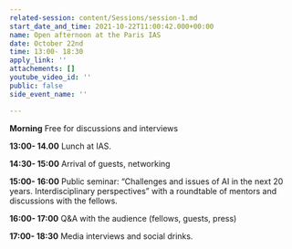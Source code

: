 ```yaml
---
related-session: content/Sessions/session-1.md
start_date_and_time: 2021-10-22T11:00:42.000+00:00
name: Open afternoon at the Paris IAS
date: October 22nd
time: 13:00- 18:30
apply_link: ''
attachements: []
youtube_video_id: ''
public: false
side_event_name: ''

---
```

**Morning**  Free for discussions and interviews

**13:00- 14.00** Lunch at IAS.

**14:30- 15:00** Arrival of guests, networking

**15:00- 16:00** Public seminar: “Challenges and issues of AI in the next 20 years. Interdisciplinary perspectives” with a roundtable of mentors and discussions with the fellows.

**16:00- 17:00** Q&A with the audience (fellows, guests, press)

**17:00- 18:30** Media interviews and social drinks.